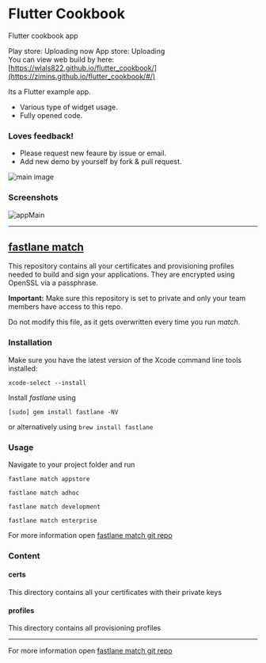 # Flutter Cookbook

Flutter cookbook app

Play store: Uploading now
App store: Uploading  
You can view web build by here: [https://wlals822.github.io/flutter_cookbook/](https://zimins.github.io/flutter_cookbook/#/)

Its a Flutter example app. 

* Various type of widget usage.
* Fully opened code. 

### Loves feedback!

* Please request new feaure by issue or email.
* Add new demo by yourself by fork & pull request.


![main image](cookbookGrapic.png)

### Screenshots 
![appMain](cookbook_main.jpeg)


---------

## [fastlane match](https://docs.fastlane.tools/actions/match/)

This repository contains all your certificates and provisioning profiles needed to build and sign your applications. They are encrypted using OpenSSL via a passphrase.

**Important:** Make sure this repository is set to private and only your team members have access to this repo.

Do not modify this file, as it gets overwritten every time you run _match_.

### Installation

Make sure you have the latest version of the Xcode command line tools installed:

```
xcode-select --install
```

Install _fastlane_ using

```
[sudo] gem install fastlane -NV
```

or alternatively using `brew install fastlane`

### Usage

Navigate to your project folder and run

```
fastlane match appstore
```

```
fastlane match adhoc
```

```
fastlane match development
```

```
fastlane match enterprise
```

For more information open [fastlane match git repo](https://docs.fastlane.tools/actions/match/)

### Content

#### certs

This directory contains all your certificates with their private keys

#### profiles

This directory contains all provisioning profiles

---

For more information open [fastlane match git repo](https://docs.fastlane.tools/actions/match/)
